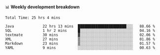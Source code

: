 
📊 **Weekly development breakdown**
<!--START_SECTION:waka-->

```text
Total Time: 25 hrs 4 mins

Java             22 hrs 13 mins  ██████████████████████░░░   88.66 %
SQL              1 hr 2 mins     █░░░░░░░░░░░░░░░░░░░░░░░░   04.16 %
textmate         30 mins         ▓░░░░░░░░░░░░░░░░░░░░░░░░   02.06 %
XML              27 mins         ▒░░░░░░░░░░░░░░░░░░░░░░░░   01.86 %
Markdown         23 mins         ▒░░░░░░░░░░░░░░░░░░░░░░░░   01.57 %
YAML             9 mins          ░░░░░░░░░░░░░░░░░░░░░░░░░   00.63 %
```

<!--END_SECTION:waka-->
